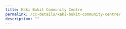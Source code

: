 ```yaml
---
title: Kaki Bukit Community Centre
permalink: /cc-details/kaki-bukit-community-centre/
description: ""
---
```


